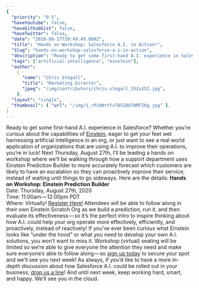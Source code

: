 ```yaml
---
{
  "priority": "0.5",
  "haveYoutube": false,
  "haveGithubGist": false,
  "haveTwitter": false,
  "date": "2020-08-17T20:49:49.000Z",
  "title": "Hands on Workshop: Salesforce A.I. in Action!",
  "Slug": "hands-on-workshop-salesforce-a-i-in-action",
  "description": "Ready to get some first-hand A.I. experience in Salesforce? Whether you’re curious about the capabilities of Einstein, eager to get your feet wet harnessing artificial intelligence in an org, or just want to see a real world application of organizations that are using A.I. to improve their operations, you’re in luck!.",
  "tags": ["artificial-intelligence", "einstein"],
  "author":
    {
      "name": "Chris Stegall",
      "title": "Marketing Director",
      "jpeg": "/img/contributors/chris-stegall_352x352.jpg",
    },
  "layout": "single",
  "thumbnail": { "url": "/img/1_rPi0NrYfv785ZAb7WRFI6g.jpg" },
}
---
```


Ready to get some first-hand A.I. experience in Salesforce? Whether you’re curious about the capabilities of [Einstein](https://www.salesforce.com/products/platform/solutions/ai-services/), eager to get your feet wet harnessing artificial intelligence in an org, or just want to see a real world application of organizations that are using A.I. to improve their operations, you’re in luck!
Next Thursday, August 27th, I’ll be leading a hands on workshop where we’ll be walking through how a support department uses Einstein Prediction Builder to more accurately forecast which customers are likely to have an escalation so they can proactively improve their service, instead of waiting until things to go sideways.
Here are the details:
<strong>Hands on Workshop: Einstein Prediction Builder</strong><br>Date: Thursday, August 27th, 2020<br>Time: 11:00am — 12:00pm PDT<br>Where: Virtually!
[Register Here!](https://events.mkpartners.com/EinsteinWorkshop)
Attendees will be able to follow along in their own Einstein Scratch Org as we build a prediction, run it, and then evaluate its effectiveness — so it’s the perfect intro to inspire thinking about how A.I. could help your org operate more effectively, efficiently, and proactively, instead of reactively!
If you’ve ever been curious what Einstein looks like “under the hood” or what you need to develop your own A.I. solutions, you won’t want to miss it.
Workshop (virtual) seating will be limited so we’re able to give everyone the attention they need and make sure everyone’s able to follow along — so [sign up today](https://events.mkpartners.com/EinsteinWorkshop) to secure your spot and we’ll see you next week!
As always, if you’d like to have a more in-depth discussion about how Salesforce A.I. could be rolled out in your business, [drop us a line](https://www.mkpartners.com/contact/)! And until next week, keep working hard, smart, and happy.
We’ll see you in the cloud.
